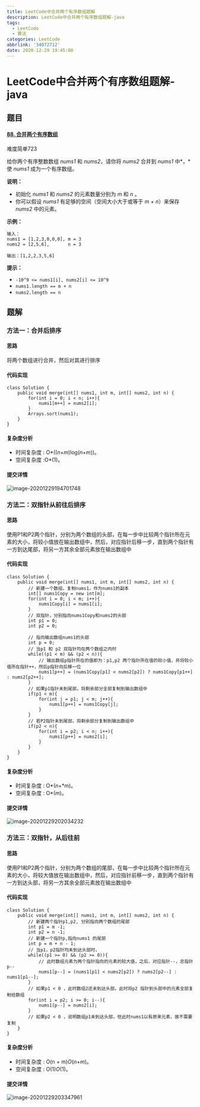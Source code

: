 ```yaml
---
title: LeetCode中合并两个有序数组题解
description: LeetCode中合并两个有序数组题解-java
tags:
  - LeetCode
  - 算法
categories: LeetCode
abbrlink: '34072712'
date: 2020-12-29 19:45:00
---
```


#  LeetCode中合并两个有序数组题解-java

## 题目

#### [88. 合并两个有序数组](https://leetcode-cn.com/problems/merge-sorted-array/)

难度简单723

给你两个有序整数数组 *nums1* 和 *nums2*，请你将 *nums2* 合并到 *nums1* 中*，*使 *nums1* 成为一个有序数组。

 

**说明：**

- 初始化 *nums1* 和 *nums2* 的元素数量分别为 *m* 和 *n* 。
- 你可以假设 *nums1* 有足够的空间（空间大小大于或等于 *m + n*）来保存 *nums2* 中的元素。

 

**示例：**

```
输入：
nums1 = [1,2,3,0,0,0], m = 3
nums2 = [2,5,6],       n = 3

输出：[1,2,2,3,5,6]
```

 

**提示：**

- `-10^9 <= nums1[i], nums2[i] <= 10^9`
- `nums1.length == m + n`
- `nums2.length == n`

## 题解

### 方法一：合并后排序

#### 思路

将两个数组进行合并，然后对其进行排序



#### 代码实现

```
class Solution {
    public void merge(int[] nums1, int m, int[] nums2, int n) {
        for(int i = 0; i < n; i++){
            nums1[m++] = nums2[i];
        }
        Arrays.sort(nums1);
    }
}
```



#### 复杂度分析

- 时间复杂度 : O*((*n*+*m*)log(*n*+*m*))。
- 空间复杂度 :O*(1)。

#### 提交详情

![image-20201229194701748](https://gitee.com/happyzm/images/raw/master/image-20201229194701748.png)

### 方法二：双指针从前往后排序

#### 思路

使用P1和P2两个指针，分别为两个数组的头部，在每一步中比较两个指针所在元素的大小，将较小值放在输出数组中，然后，对应指针后移一步，直到两个指针有一方到达尾部，将另一方其余全部元素放在输出数组中

#### 代码实现

```
class Solution {
    public void merge(int[] nums1, int m, int[] nums2, int n) {
        // 新建一个数组，复制nums1，作为nums1的副本
        int[] nums1Copy = new int[m];
        for(int i = 0; i < m; i++){
            nums1Copy[i] = nums1[i];
        }
        // 双指针，分别指向nums1Copy和nums2的头部
        int p1 = 0;
        int p2 = 0;

        // 指向输出数组nums1的头部
        int p = 0;
        // 当p1 和 p2 双指针均在两个数组之内时
        while((p1 < m) && (p2 < n)){
            // 输出数组p指针所在的值即为：p1,p2 两个指针所在值的较小值，并将较小值所在指针++，然后p指针向后移一位
            nums1[p++] = (nums1Copy[p1] < nums2[p2]) ? nums1Copy[p1++] : nums2[p2++];
        }
        // 如果p1指针未到尾部，将剩余部分全部复制到输出数组中
        if(p1 < m){
            for(int j = p1; j < m; j++){
                nums1[p++] = nums1Copy[j];
            }
        }
        // 若P2指针未到尾部，将剩余部分复制到输出数组中
        if(p2 < n){
            for(int i = p2; i < n; i++){
                nums1[p++] = nums2[i];
            }
        }
    }
}
```



#### 复杂度分析

- 时间复杂度 : O*(*n*+*m)。
- 空间复杂度 : O*(*m*)。

#### 提交详情

![image-20201229202034232](https://gitee.com/happyzm/images/raw/master/image-20201229202034232.png)

### 方法三：双指针，从后往前

#### 思路

使用P1和P2两个指针，分别为两个数组的尾部，在每一步中比较两个指针所在元素的大小，将较大值放在输出数组中，然后，对应指针前移一步，直到两个指针有一方到达头部，将另一方其余全部元素放在输出数组中

#### 代码实现

```
class Solution {
    public void merge(int[] nums1, int m, int[] nums2, int n) {
        // 新建两个指针p1,p2, 分别指向两个数组的尾部
        int p1 = m -1;
        int p2 = n -1;
        // 新建一个指针p,指向nums1 的尾部
        int p = m + n - 1;
        // 当p1，p2指针均未到达头部时，
        while((p1 >= 0) && (p2 >= 0)){
            // 此时数组元素为两个指针指向的元素的较大值，之后，对应指针--，总指针p--
            nums1[p--] = (nums1[p1] < nums2[p2]) ? nums2[p2--] : nums1[p1--];
        }
        // 如果p1 < 0 ，此时数组2还未到达头部，此时将p2 指针到头部中的元素全部复制给数组
        for(int i = p2; i >= 0; i--){
            nums1[p--] = nums2[i];
        }
        // 如果p2 < 0 ，说明数组p1未到达头部，但此时nums1以有原来元素，故不需要复制
    }
}
```



#### 复杂度分析

- 时间复杂度 : O(n + m)*O*(*n*+*m*)。
- 空间复杂度 : O(1)*O*(1)。

#### 提交详情

![image-20201229203347961](https://gitee.com/happyzm/images/raw/master/image-20201229203347961.png)